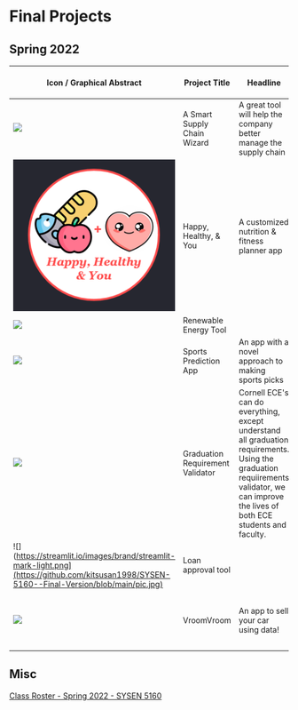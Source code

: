 # Final Projects

## Spring 2022

| Icon / Graphical Abstract                                                 | **Project Title**           | **Headline**                                 | **Blog Post**                                                                                                                | **Streamlit App / Source**                                                                                                         | **Contributors** [Mail\|LinkedIn]                                                                                                                                                                                                                                                                                                 |
| ------------------------------------------------------------------------- | --------------------------- | -------------------------------------------- | ---------------------------------------------------------------------------------------------------------------------------- | ---------------------------------------------------------------------------------------------------------------------------------- | --------------------------------------------------------------------------------------------------------------------------------------------------------------------------------------------------------------------------------------------------------------------------------------------------------------------------------- |
| ![](https://streamlit.io/images/brand/streamlit-mark-light.png)           | A Smart Supply Chain Wizard |                  A great tool will help the company better manage the supply chain                            |            [Supply Chain Wizard](https://medium.com/@dh734/supply-chain-wizard-89263ccd13c3)                                                                                                       |     [App](https://share.streamlit.io/fcelya/sysen5160-scm-tool/main/main.py) / [Repo](https://github.com/bellesjchen/sysen5160-scm-tool)                                                                                                                       |  Sijie Chen [[M](chensijie1225@gmail.com)\|[L](https://www.linkedin.com/in/sijie-c-8559a6220/)] <br />Donghao Huang[[M](dh734@cornell.edu)\]  <br />Fernando Celaya[[M](fernando.celaya@alu.comillas.edu)\|[L](https://www.linkedin.com/in/fernando-celaya-oyon/)]
| ![](https://raw.githubusercontent.com/jmd543/Final_Project/main/icon.PNG) | Happy, Healthy, & You       | A customized nutrition & fitness planner app | [Health & Fitness with a click of a button](https://medium.com/@jmd543/health-fitness-with-a-click-of-a-button-6842c934cd4f) | [App](https://share.streamlit.io/jmd543/final_project/main/final_project_app.py) / [Repo](https://github.com/jmd543/Final_Project) | Jamie Donahue [[M](mailto:jmd543@cornell.edu)\|[L](https://www.linkedin.com/in/jamie-donahue-05262410b/)]                                                                                                                                                                                                                         |
| ![](https://streamlit.io/images/brand/streamlit-mark-light.png)           | Renewable Energy Tool       |                                              |                                                                                                                              |                                                                                                                                    |                                                                                                                                                                                                                                                                                                                                   |
| ![](https://streamlit.io/images/brand/streamlit-mark-light.png)           | Sports Prediction App       | An app with a novel approach to making sports picks         | [NFL Game Picks through Optimization](https://medium.com/@kl938_46540/the-key-features-to-beating-the-odds-c9149c227982)                                                                                                                           | [App](https://share.streamlit.io/chawk89/sysen5160/main/nfl_prediction_app.py) / [Repo](https://github.com/chawk89/SYSEN5160)      | Colby Hawker \ Kevin Lee                                                                                                                                                                                                                                                                                                          |
| ![](/assets/images/Graduation_Icon.png)           | Graduation Requirement Validator   | Cornell ECE's can do everything, except understand all graduation requirements. Using the graduation requiirements validator, we can improve the lives of both ECE students and faculty. | [Graduation Requirement Validator](https://medium.com/@rrs234/improve-your-collegiate-experience-with-an-automated-graduation-validator-de6edb89d1f7) | [App](https://share.streamlit.io/roninsharma25/graduation-requirements-validator/main) / [Repo](https://github.com/roninsharma25/Graduation-Requirements-Validator) | Ronin Sharma [[M](mailto:rrs234@cornell.edu)\|[L](https://www.linkedin.com/in/ronin-sharma-8214b7146/)]                                                                                                                                   |                                                                                                                                                                                                                                                                                                                                   |
| ![](https://streamlit.io/images/brand/streamlit-mark-light.png](https://github.com/kitsusan1998/SYSEN-5160--Final-Version/blob/main/pic.jpg)           | Loan approval tool          |                                              |                                                                                                                              |                                                                                                                                    |                                                                                                                                                                                                                                                                                                                                   |
| ![](https://i.ibb.co/6gQm7wS/Screen-Shot-2022-05-08-at-10-48-19-AM.png)   | VroomVroom                  | An app to sell your car using data!          | [VroomVroom: Sell Your Car With Data](https://medium.com/@spg67/vroomvroom-sell-your-car-with-data-97925964ebb6)             | [App](https://share.streamlit.io/sushantgadgil/VroomVroom/main/) / [Repo](https://github.com/sushantgadgil/VroomVroom)             | Sushant Gadgil [[M](mailto:spg67@cornell.edu)\|[L](https://www.linkedin.com/in/sushantgadgil/)] <br /> Isabel Richter [[M](mailto:ijr25@cornell.edu)\|[L](https://www.linkedin.com/in/isabel-richter-973a27126/)] <br /> Mariya Tasnim [[M](mailto:mt667@cornell.edu)\|[L](https://www.linkedin.com/in/mariya-tasnim-262115189/)] |

## Misc

[Class Roster - Spring 2022 - SYSEN 5160](https://classes.cornell.edu/browse/roster/SP22/class/SYSEN/5160)
